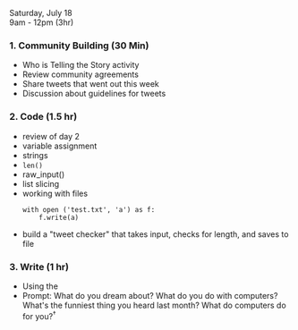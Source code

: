 Saturday, July 18   
9am - 12pm (3hr)

### 1. Community Building (30 Min)
  * Who is Telling the Story activity  
  * Review community agreements
  * Share tweets that went out this week 
  * Discussion about guidelines for tweets

### 2. Code (1.5 hr)
- review of day 2
- variable assignment
- strings
- `len()`
- raw_input()
- list slicing
- working with files
    ```
    with open ('test.txt', 'a') as f:
        f.write(a)
  ```
- build a "tweet checker" that takes input, checks for length, and saves to file

### 3. Write (1 hr)
  * Using the 
  * Prompt: What do you dream about? What do you do with computers? What's the funniest thing you heard last month? What do computers do for you?<sup>†</sup>
